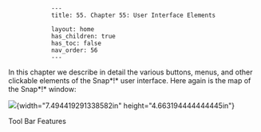                 ---
                title: 55. Chapter 55: User Interface Elements

                layout: home
                has_children: true
                has_toc: false
                nav_order: 56
                ---


In this chapter we describe in detail the various buttons, menus, and
other clickable elements of the Snap*!* user interface. Here again is
the map of the Snap*!* window:

![](/snap-manual/assets/images/image987.png){width="7.494419291338582in"
height="4.663194444444445in"}

Tool Bar Features
